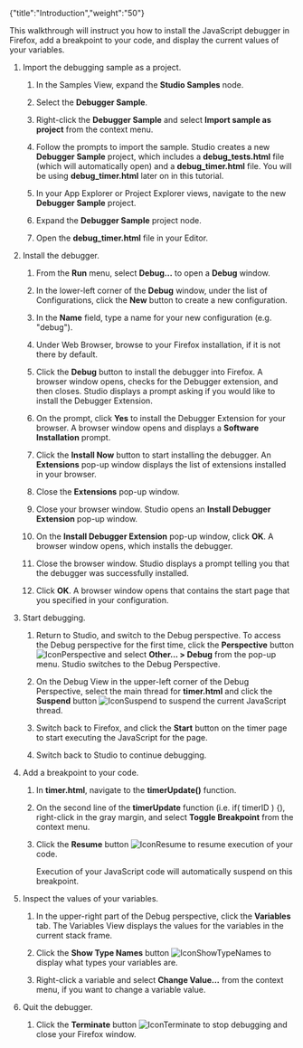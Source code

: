 {"title":"Introduction","weight":"50"} 

This walkthrough will instruct you how to install the JavaScript debugger in Firefox, add a breakpoint to your code, and display the current values of your variables.

1.  Import the debugging sample as a project.
    
    1.  In the Samples View, expand the **Studio Samples** node.
        
    2.  Select the **Debugger Sample**.
        
    3.  Right-click the **Debugger Sample** and select **Import sample as project** from the context menu.
        
    4.  Follow the prompts to import the sample. Studio creates a new **Debugger Sample** project, which includes a **debug\_tests.html** file (which will automatically open) and a **debug\_timer.html** file. You will be using **debug\_timer.html** later on in this tutorial.
        
    5.  In your App Explorer or Project Explorer views, navigate to the new **Debugger Sample** project.
        
    6.  Expand the **Debugger Sample** project node.
        
    7.  Open the **debug\_timer.html** file in your Editor.
        
2.  Install the debugger.
    
    1.  From the **Run** menu, select **Debug...** to open a **Debug** window.
        
    2.  In the lower-left corner of the **Debug** window, under the list of Configurations, click the **New** button to create a new configuration.
        
    3.  In the **Name** field, type a name for your new configuration (e.g. "debug").
        
    4.  Under Web Browser, browse to your Firefox installation, if it is not there by default.
        
    5.  Click the **Debug** button to install the debugger into Firefox. A browser window opens, checks for the Debugger extension, and then closes. Studio displays a prompt asking if you would like to install the Debugger Extension.
        
    6.  On the prompt, click **Yes** to install the Debugger Extension for your browser. A browser window opens and displays a **Software Installation** prompt.
        
    7.  Click the **Install Now** button to start installing the debugger. An **Extensions** pop-up window displays the list of extensions installed in your browser.
        
    8.  Close the **Extensions** pop-up window.
        
    9.  Close your browser window. Studio opens an **Install Debugger Extension** pop-up window.
        
    10.  On the **Install Debugger Extension** pop-up window, click **OK**. A browser window opens, which installs the debugger.
        
    11.  Close the browser window. Studio displays a prompt telling you that the debugger was successfully installed.
        
    12.  Click **OK**. A browser window opens that contains the start page that you specified in your configuration.
        
3.  Start debugging.
    
    1.  Return to Studio, and switch to the Debug perspective. To access the Debug perspective for the first time, click the **Perspective** button ![IconPerspective](/Images/appc/download/attachments/30083114/IconPerspective.png) and select **Other... > Debug** from the pop-up menu. Studio switches to the Debug Perspective.
        
    2.  On the Debug View in the upper-left corner of the Debug Perspective, select the main thread for **timer.html** and click the **Suspend** button ![IconSuspend](/Images/appc/download/attachments/30083114/IconSuspend.png) to suspend the current JavaScript thread.
        
    3.  Switch back to Firefox, and click the **Start** button on the timer page to start executing the JavaScript for the page.
        
    4.  Switch back to Studio to continue debugging.
        
4.  Add a breakpoint to your code.
    
    1.  In **timer.html**, navigate to the **timerUpdate()** function.
        
    2.  On the second line of the **timerUpdate** function (i.e. if( timerID ) {), right-click in the gray margin, and select **Toggle Breakpoint** from the context menu.
        
    3.  Click the **Resume** button ![IconResume](/Images/appc/download/attachments/30083114/IconResume.png) to resume execution of your code.<p>Execution of your JavaScript code will automatically suspend on this breakpoint.
        
5.  Inspect the values of your variables.
    
    1.  In the upper-right part of the Debug perspective, click the **Variables** tab. The Variables View displays the values for the variables in the current stack frame.
        
    2.  Click the **Show Type Names** button ![IconShowTypeNames](/Images/appc/download/attachments/30083114/IconShowTypeNames.png) to display what types your variables are.
        
    3.  Right-click a variable and select **Change Value...** from the context menu, if you want to change a variable value.
        
6.  Quit the debugger.
    
    1.  Click the **Terminate** button ![IconTerminate](/Images/appc/download/attachments/30083114/IconTerminate.png) to stop debugging and close your Firefox window.